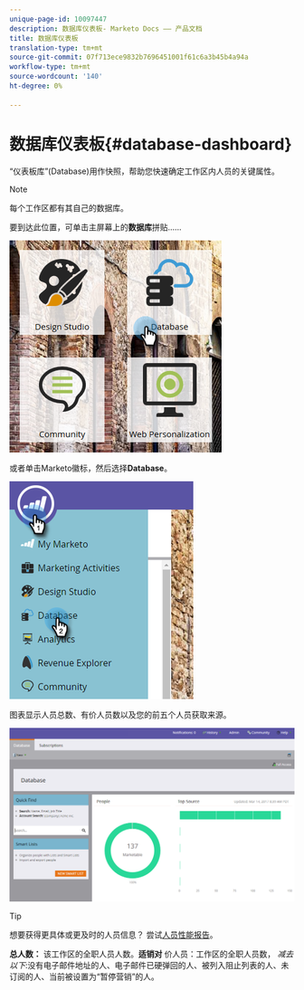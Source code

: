```yaml
---
unique-page-id: 10097447
description: 数据库仪表板- Marketo Docs —— 产品文档
title: 数据库仪表板
translation-type: tm+mt
source-git-commit: 07f713ece9832b7696451001f61c6a3b45b4a94a
workflow-type: tm+mt
source-wordcount: '140'
ht-degree: 0%

---
```



# 数据库仪表板{#database-dashboard}

“仪表板库”(Database)用作快照，帮助您快速确定工作区内人员的关键属性。

>[!NOTE]
>
>每个工作区都有其自己的数据库。

要到达此位置，可单击主屏幕上的&#x200B;**数据库**&#x200B;拼贴……

![](assets/db-3.png)

或者单击Marketo徽标，然后选择&#x200B;**Database**。

![](assets/db2.png)

图表显示人员总数、有价人员数以及您的前五个人员获取来源。

![](assets/three-7.png)

>[!TIP]
>
>想要获得更具体或更及时的人员信息？ 尝试[人员性能报告](/help/marketo/product-docs/reporting/basic-reporting/report-types/people-performance-report.md)。

**总人数：** 该工作区的全职人员人数。**适销对** 价人员：工作区的全职人员数， _减去以下_:没有电子邮件地址的人、电子邮件已硬弹回的人、被列入阻止列表的人、未订阅的人、当前被设置为“暂停营销”的人。
